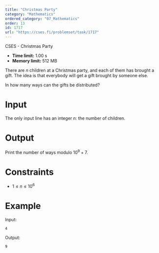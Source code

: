 ```yaml
---
title: "Christmas Party"
category: "Mathematics"
ordered_category: "07_Mathematics"
order: 13
id: 1717
url: "https://cses.fi/problemset/task/1717"
---
```


CSES - Christmas Party

  * **Time limit:** 1.00 s
  * **Memory limit:** 512 MB

There are $n$ children at a Christmas party, and each of them has brought a
gift. The idea is that everybody will get a gift brought by someone else.

In how many ways can the gifts be distributed?

# Input

The only input line has an integer $n$: the number of children.

# Output

Print the number of ways modulo $10^9+7$.

# Constraints

  * $1 \le n \le 10^6$

# Example

Input:

    
    
    4
    

Output:

    
    
    9
    

